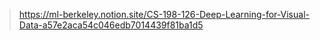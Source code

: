 > https://ml-berkeley.notion.site/CS-198-126-Deep-Learning-for-Visual-Data-a57e2aca54c046edb7014439f81ba1d5


